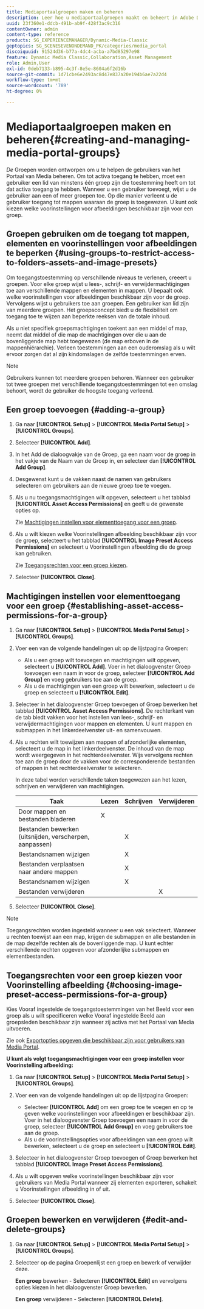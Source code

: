 ```yaml
---
title: Mediaportaalgroepen maken en beheren
description: Leer hoe u mediaportaalgroepen maakt en beheert in Adobe Dynamic Media Classic.
uuid: 23f360e1-ddcb-491b-ab9f-428f3ac9c316
contentOwner: admin
content-type: reference
products: SG_EXPERIENCEMANAGER/Dynamic-Media-Classic
geptopics: SG_SCENESEVENONDEMAND_PK/categories/media_portal
discoiquuid: 91524d36-b77a-4dc4-acba-a7bd85297e98
feature: Dynamic Media Classic,Collaboration,Asset Management
role: Admin,User
exl-id: 0deb7133-b895-4c3f-8e5e-8604a6f2d16b
source-git-commit: 1d71cbe6e2493ac8d47e837a20e194b6ae7a22d4
workflow-type: tm+mt
source-wordcount: '789'
ht-degree: 0%

---
```


# Mediaportaalgroepen maken en beheren{#creating-and-managing-media-portal-groups}

*De* Groepen worden ontworpen om u te helpen de gebruikers van het Portaal van Media beheren. Om tot activa toegang te hebben, moet een gebruiker een lid van minstens één groep zijn die toestemming heeft om tot dat activa toegang te hebben. Wanneer u een gebruiker toevoegt, wijst u de gebruiker aan een of meer groepen toe. Op die manier verleent u de gebruiker toegang tot mappen waaraan de groep is toegewezen. U kunt ook kiezen welke voorinstellingen voor afbeeldingen beschikbaar zijn voor een groep.

## Groepen gebruiken om de toegang tot mappen, elementen en voorinstellingen voor afbeeldingen te beperken {#using-groups-to-restrict-access-to-folders-assets-and-image-presets}

Om toegangstoestemming op verschillende niveaus te verlenen, creeert u groepen. Voor elke groep wijst u lees-, schrijf- en verwijdermachtigingen toe aan verschillende mappen en elementen in mappen. U bepaalt ook welke voorinstellingen voor afbeeldingen beschikbaar zijn voor de groep. Vervolgens wijst u gebruikers toe aan groepen. Een gebruiker kan lid zijn van meerdere groepen. Het groepsconcept biedt u de flexibiliteit om toegang toe te wijzen aan beperkte reeksen van de totale inhoud.

Als u niet specifiek groepsmachtigingen toekent aan een middel of map, neemt dat middel of die map de machtigingen over die u aan de bovenliggende map hebt toegewezen (de map erboven in de mappenhiërarchie). Verleen toestemmingen aan een ouderomslag als u wilt ervoor zorgen dat al zijn kindomslagen de zelfde toestemmingen erven.

>[!NOTE]
>
>Gebruikers kunnen tot meerdere groepen behoren. Wanneer een gebruiker tot twee groepen met verschillende toegangstoestemmingen tot een omslag behoort, wordt de gebruiker de hoogste toegang verleend.

## Een groep toevoegen {#adding-a-group}

1. Ga naar **[!UICONTROL Setup]** > **[!UICONTROL Media Portal Setup]** > **[!UICONTROL Groups]**.
1. Selecteer **[!UICONTROL Add]**.
1. In het Add de dialoogvakje van de Groep, ga een naam voor de groep in het vakje van de Naam van de Groep in, en selecteer dan **[!UICONTROL Add Group]**.
1. Desgewenst kunt u de vakken naast de namen van gebruikers selecteren om gebruikers aan de nieuwe groep toe te voegen.
1. Als u nu toegangsmachtigingen wilt opgeven, selecteert u het tabblad **[!UICONTROL Asset Access Permissions]** en geeft u de gewenste opties op.

   Zie [Machtigingen instellen voor elementtoegang voor een groep](creating-media-portal-groups.md#establishing_asset_access_permissions_for_a_group).

1. Als u wilt kiezen welke Voorinstellingen afbeelding beschikbaar zijn voor de groep, selecteert u het tabblad **[!UICONTROL Image Preset Access Permissions]** en selecteert u Voorinstellingen afbeelding die de groep kan gebruiken.

   Zie [Toegangsrechten voor een groep kiezen](creating-media-portal-groups.md#choosing_image_preset_access_permissions_for_a_group).

1. Selecteer **[!UICONTROL Close]**.

## Machtigingen instellen voor elementtoegang voor een groep {#establishing-asset-access-permissions-for-a-group}

1. Ga naar **[!UICONTROL Setup]** > **[!UICONTROL Media Portal Setup]** > **[!UICONTROL Groups]**.
1. Voer een van de volgende handelingen uit op de lijstpagina Groepen:

   * Als u een groep wilt toevoegen en machtigingen wilt opgeven, selecteert u **[!UICONTROL Add]**. Voer in het dialoogvenster Groep toevoegen een naam in voor de groep, selecteer **[!UICONTROL Add Group]** en voeg gebruikers toe aan de groep.
   * Als u de machtigingen van een groep wilt bewerken, selecteert u de groep en selecteert u **[!UICONTROL Edit]**.

1. Selecteer in het dialoogvenster Groep toevoegen of Groep bewerken het tabblad **[!UICONTROL Asset Access Permissions]**. De rechterkant van de tab biedt vakken voor het instellen van lees-, schrijf- en verwijdermachtigingen voor mappen en elementen. U kunt mappen en submappen in het linkerdeelvenster uit- en samenvouwen.
1. Als u rechten wilt toewijzen aan mappen of afzonderlijke elementen, selecteert u de map in het linkerdeelvenster. De inhoud van de map wordt weergegeven in het rechterdeelvenster. Wijs vervolgens rechten toe aan de groep door de vakken voor de corresponderende bestanden of mappen in het rechterdeelvenster te selecteren.

   In deze tabel worden verschillende taken toegewezen aan het lezen, schrijven en verwijderen van machtigingen.

   | Taak | Lezen | Schrijven | Verwijderen |
   | --- | --- | --- | --- |
   | Door mappen en bestanden bladeren | X |  |  |
   | Bestanden bewerken (uitsnijden, verscherpen, aanpassen) |  | X |  |
   | Bestandsnamen wijzigen |  | X |  |
   | Bestanden verplaatsen naar andere mappen |  | X |  |
   | Bestandsnamen wijzigen |  | X |  |
   | Bestanden verwijderen |  |  | X |

1. Selecteer **[!UICONTROL Close]**.

>[!NOTE]
>
>Toegangsrechten worden ingesteld wanneer u een vak selecteert. Wanneer u rechten toewijst aan een map, krijgen de submappen en alle bestanden in de map dezelfde rechten als de bovenliggende map. U kunt echter verschillende rechten opgeven voor afzonderlijke submappen en elementbestanden.

## Toegangsrechten voor een groep kiezen voor Voorinstelling afbeelding {#choosing-image-preset-access-permissions-for-a-group}

Kies Vooraf ingestelde de toegangstoestemmingen van het Beeld voor een groep als u wilt specificeren welke Vooraf ingestelde Beeld aan groepsleden beschikbaar zijn wanneer zij activa met het Portaal van Media uitvoeren.

Zie ook [Exportopties opgeven die beschikbaar zijn voor gebruikers van Media Portal](specifying-export-options-available-media.md#specifying_export_options_available_to_media_portal_users).

**U kunt als volgt toegangsmachtigingen voor een groep instellen voor Voorinstelling afbeelding:**

1. Ga naar **[!UICONTROL Setup]** > **[!UICONTROL Media Portal Setup]** > **[!UICONTROL Groups]**.
1. Voer een van de volgende handelingen uit op de lijstpagina Groepen:

   * Selecteer **[!UICONTROL Add]** om een groep toe te voegen en op te geven welke voorinstellingen voor afbeeldingen er beschikbaar zijn. Voer in het dialoogvenster Groep toevoegen een naam in voor de groep, selecteer **[!UICONTROL Add Group]** en voeg gebruikers toe aan de groep.
   * Als u de voorinstellingsopties voor afbeeldingen van een groep wilt bewerken, selecteert u de groep en selecteert u **[!UICONTROL Edit]**.

1. Selecteer in het dialoogvenster Groep toevoegen of Groep bewerken het tabblad **[!UICONTROL Image Preset Access Permissions]**.
1. Als u wilt opgeven welke voorinstellingen beschikbaar zijn voor gebruikers van Media Portal wanneer zij elementen exporteren, schakelt u Voorinstellingen afbeelding in of uit.
1. Selecteer **[!UICONTROL Close]**.

## Groepen bewerken en verwijderen {#edit-and-delete-groups}

1. Ga naar **[!UICONTROL Setup]** > **[!UICONTROL Media Portal Setup]** > **[!UICONTROL Groups]**.
1. Selecteer op de pagina Groepenlijst een groep en bewerk of verwijder deze.

   **Een groep**  bewerken - Selecteren  **[!UICONTROL Edit]** en vervolgens opties kiezen in het dialoogvenster Groep bewerken.

   **Een groep**  verwijderen - Selecteren  **[!UICONTROL Delete]**.
